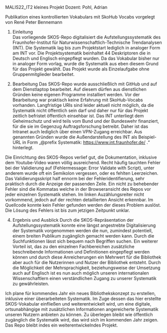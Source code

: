MALIS22_IT2 kleines Projekt 
Dozent: Pohl, Adrian

Publikation eines kontrollierten Vokabulars mit SkoHub Vocabs
vorgelegt von René Peter Bennemann


1. Einleitung      
Das vorliegende SKOS-Repo digitalisiert die Aufstellungssystematik des Fraunhofer-Institut für Naturwissenschaftlich-Technische Trendanalysen (INT). Die Systematik lag bis zum Projektstart lediglich in analoger Form am INT vor. Die Projektsystematik beinhaltet 44 Deskriptoren die in Deutsch und Englisch eingepflegt wurden. Da das Vokabular bisher nur in analoger Form vorlag, wurde die Systematik aus eben diesem Grund für das Projekt gewählt. Das Projekt wurde als Einzelaufgabe ohne Gruppenmitglieder bearbeitet.

2. Bearbeitung
 Das SKOS-Repo wurde ausschließlich mit GitHub und auf dem Dienstlaptop bearbeitet. Auf diesem dürfen aus dienstlichen Gründen keine eigenen Programme installiert werden. 
 Vor der Bearbeitung war praktisch keine Erfahrung mit SkoHub-Vocabs vorhanden. Langfristige URIs sind leider aktuell nicht möglich, da die Systematik nicht öffentlich sein 
 darf und daher nur für das Projekt zeitlich befristet öffentlich einsehbar ist. Das INT unterliegt dem Geheimschutz und wird teils vom Bund und der Bundeswehr finanziert, 
 für die sie im Gegenzug Auftragsforschung betreibt. Daher ist das Intranet auch lediglich über einen VPN-Zugang erreichbar. Aus genannten Gründen wurde die 
 Außendarstellung des INT als Beispiel-URL in Form „@prefix Systematik: <https://www.int.fraunhofer.de/> .“ hinterlegt.

Die Einrichtung des SKOS-Repos verlief gut, die Dokumentation, inklusive dem Youtube-Video waren völlig ausreichend. Recht häufig tauchten Fehler bei der Validierung auf (Fehlermessage: Error Validate with Script), unter anderem wurde oft ein Semikolon vergessen, oder es fehlten Leerzeichen. Das Validierungsskript half ennorm bei der Fehleridentifierung, sehr praktisch durch die Anzeige der passenden Zeile. Ein nicht zu behebender Fehler sind die Kommatas welche in der Browseransicht des Repos vor jeder einzelnen Systematik stehen. Im linken Auzählungsreiter nicht vorkommend, jedoch auf der rechten detaillierten Ansicht erkennbar. Im Quellcode konnte kein Fehler gefunden werden der dieses Problem auslöst. Die Lösung des Fehlers ist bis zum jetzigen Zeitpunkt unklar. 


4. Ergebnis und Ausblick
Durch die SKOS-Repräsentation der Aufstellungssystematik konnte eine längst angestrebte Digitalisierung der Systematik vorgenommen werden die nun, zumindest potentiell, einem breiten Publikum zugänglich gemacht werden kann.
Durch die Suchfunktionen lässt sich bequem nach Begriffen suchen. Ein weiterer Vorteil ist, das zu den einzelnen Fachbereichen zusätzliche beschreibende Informationen und Definitionen eingepflegt werden können und durch diese Anreicherungen ein Mehrwert für die Bibliothek aber auch für die Nutzerinnen und Nutzer der Bibliothek entsteht. Durch die Möglichkeit der Mehrsprachigkeit, beziehungsweise der Umsetzung auch auf Englisch ist es nun auch möglich unseren internationalen Wissenschaftlern einen verständlichen Zugang zu unserer Systematik zu gewährleisten.

Ich plane für kommendes Jahr ein neues Bibliothekskonzept zu erstellen, inklusive einer überarbeiteten Systematik. Im Zuge dessen das hier erstellte SKOS-Vokabular einfließen und weiterentwickelt wird, um eine digitale, ortsunabhängige mit zusätzlichen Informationen angereicherte Systematik unseren Nutzern anbieten zu können. Zu überlegen bleibt wie öffentlich zugänglich die Systematik wird, das wird sich im kommenden Jahr zeigen. Das Repo bleibt indes ein weiterentwickelndes Projekt. 

